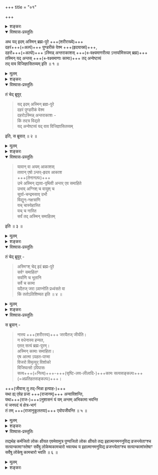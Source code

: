 +++
title = "०१"

+++

<details><summary>शङ्करः</summary>

यद्यपि दिग्देशकालादिभेदशून्यं ब्रह्म ‘सत् . . . एकमेवाद्वितीयम्’
‘आत्मैवेदं सर्वम्’ इति षष्ठसप्तमयोरधिगतम् , तथापि इह
मन्दबुद्धीनां दिग्देशादिभेदवद्वस्त्विति एवम्भाविता बुद्धिः न
शक्यते सहसा परमार्थाविषया कर्तुमिति, अनधिगम्य च ब्रह्म न
पुरुषार्थसिद्धिरिति, तदधिगमाय हृदयपुण्डरीकदेशः उपदेष्टव्यः ।
यद्यपि सत्सम्यक्प्रत्ययैकविषयं निर्गुणं च आत्मतत्त्वम् , तथापि
मन्दबुद्धीनां गुणवत्त्वस्येष्टत्वात्
सत्यकामादिगुणवत्त्वं च वक्तव्यम् । तथा
यद्यपि ब्रह्मविदां स्त्र्यादिविषयेभ्यः स्वयमेवोपरमो भवति,
तथाप्यानेकजन्मविषयसेवाभ्यासजनिता विषयविषया तृष्णा
न सहसा निवर्तयितुं शक्यत इति ब्रह्मचर्यादिसाधनविशेषो विधातव्यः । तथा
यद्यप्यात्मैकत्वविदां
गन्तृगमनगन्तव्याभावादविद्यादिशेषस्थितिनिमित्तक्षये
गगन इव विद्युदुद्भूत इव वायुः दग्धेन्धन इव अग्निः स्वात्मन्येव
निवृत्तिः, तथापि गन्तृगमनादिवासितबुद्धीनां
हृदयदेशगुणविशिष्टब्रह्मोपासकानां मूर्धन्यया
नाड्या गतिर्वक्तव्येत्यष्टमः प्रपाठक आरभ्यते ।
दिग्देशगुणगतिफलभेदशून्यं हि
परमार्थसदद्वयं ब्रह्म मन्दबुद्धीनामसदिव
प्रतिभाति । सन्मार्गस्थास्तावद्भवन्तु ततः शनैः परमार्थसदपि
ग्राहयिष्यामीति मन्यते श्रुतिः —
</details>

<details open><summary>विश्वास-प्रस्तुतिः</summary>

अथ यद् इदम् अस्मिन् ब्रह्म-पुरे +++(शरीराख्ये)+++  
दहरं+++(=अल्पं)+++ पुण्डरीकं वेश्म +++(हृदयाख्यं)+++,  
दहरो+++(=अल्पो)+++ ऽस्मिन्न् अन्तराकाशस् +++(←वक्ष्यमाणरीत्या ऽन्तर्यामिरूपम् ब्रह्म)+++  
तस्मिन् यद् अन्तस् +++(←वक्ष्यमाणाः कामाः)+++ तद् अन्वेष्टव्यं  
तद् वाव विजिज्ञासितव्यम् इति ॥ १ ॥
</details>

<details><summary>मूलम्</summary>

अथ यदिदमस्मिन्ब्रह्मपुरे दहरं पुण्डरीकं वेश्म
दहरोऽस्मिन्नन्तराकाशस्तस्मिन्यदन्तस्तदन्वेष्टव्यं
तद्वाव विजिज्ञासितव्यमिति ॥ १ ॥
</details>

<details><summary>शङ्करः</summary>

अथ अनन्तरं यदिदं वक्ष्यमाणं दहरम् अल्पं पुण्डरीकं पुण्डरीकसदृशं वेश्मेव
वेश्म, द्वारपालादिमत्त्वात् । अस्मिन् ब्रह्मपुरे ब्रह्मणः परस्य पुरम्
— राज्ञोऽनेकप्रकृतिमद्यथा पुरम् , तथेदमनेकेन्द्रियमनोबुद्धिभिः
स्वाम्यर्थकारिभिर्युक्तमिति ब्रह्मपुरम् । पुरे च वेश्म
राज्ञो यथा, तथा तस्मिन्ब्रह्मपुरे शरीरे दहरं वेश्म, ब्रह्मण
उपलब्ध्यधिष्ठानमित्यर्थः । यथा विष्णोः सालग्रामः ।
अस्मिन्हि स्वविकारशुङ्गे देहे नामरूपव्याकरणाय प्रविष्टं सदाख्यं
ब्रह्म जीवेन आत्मनेत्युक्तम् । तस्मादस्मिन्हृदयपुण्डरीके वेश्मनि
उपसंहृतकरणैर्ब्राह्मविषयविरक्तैः विशेषतो
ब्रह्मचर्यसत्यसाधनाभ्यां युक्तैः
वक्ष्यमाणगुणवद्ध्यायमानैः ब्रह्मोपलभ्यत इति प्रकरणार्थः । दहरः अल्पतरः
अस्मिन्दहरे वेश्मनि वेश्मनः अल्पत्वात्तदन्तर्वर्तिनोऽल्पतरत्वं
वेश्मनः । अन्तराकाशः आकाशाख्यं ब्रह्म । ‘आकाशो वै नाम’ (छा.
उ. ८ । १४ । १) इति हि वक्ष्यति । आकाश इव अशरीरत्वात्
सूक्ष्मत्वसर्वगतत्वसामान्याच्च ।
तस्मिन्नाकाशाख्ये यदन्तः मध्ये तदन्वेष्टव्यम् । तद्वाव तदेव च
विशेषेण जिज्ञासितव्यं गुर्वाश्रयश्रवणाद्युपायैरन्विष्य च
साक्षात्करणीयमित्यर्थः ॥
</details>

<details open><summary>विश्वास-प्रस्तुतिः</summary>

तं चेद् ब्रूयुर्  

> यद् इदम् अस्मिन् ब्रह्म-पुरे  
दहरं पुण्डरीकं वेश्म  
दहरोऽस्मिन्न् अन्तराकाशः -  
किं तदत्र विद्यते  
यद् अन्वेष्टव्यं यद् वाव विजिज्ञासितव्यम् 

इति, स ब्रूयात् ॥ २ ॥
</details>

<details><summary>मूलम्</summary>

तं चेद्ब्रूयुर्यदिदमस्मिन्ब्रह्मपुरे दहरं पुण्डरीकं वेश्म
दहरोऽस्मिन्नन्तराकाशः किं तदत्र विद्यते
यदन्वेष्टव्यं यद्वाव विजिज्ञासितव्यमिति स ब्रूयात् ॥ २ ॥
</details>

<details><summary>शङ्करः</summary>

तं चेत् एवमुक्तवन्तमाचार्यं यदि ब्रूयुः अन्तेवासिनश्चोदयेयुः ; कथम् ?
यदिदमस्मिन्ब्रह्मपुरे परिच्छिन्ने अन्तः दहरं पुण्डरीकं वेश्म,
ततोऽप्यन्तः अल्पतर एव आकाशः । पुण्डरीक एव वेश्मनि तावत्किं
स्यात् । किं ततोऽल्पतरे खे यद्भवेदित्याहुः ।
दहरोऽस्मिन्नन्तराकाशः किं तदत्र
विद्यते, न किञ्चन विद्यत इत्यभिप्रायः । यदि नाम बदरमात्रं किमपि
विद्यते, किं तस्यान्वेषणेन विजिज्ञासनेन वा फलं
विजिज्ञासितुः स्यात् ? अतः यत्तत्रान्वेष्टव्यं
विजिज्ञासितव्यं वा न तेन प्रयोजनमित्युक्तवतः स आचार्यो ब्रूयादिति
श्रुतेर्वचनम् ॥
</details>

<details open><summary>विश्वास-प्रस्तुतिः</summary>

> यावान् वा अयम् आकाशस्  
तावान् एषो ऽन्तर्-हृदय आकाश  
+++(तेनानल्पः)+++  
उभे अस्मिन् द्यावा-पृथिवी
अन्तर् एव समाहिते  
उभाव् अग्निश् च वायुश् च  
सूर्या-चन्द्रमसाव् उभौ  
विद्युन्-नक्षत्राणि  
यच् चास्येहास्ति  
यच् च नास्ति  
सर्वं तद् अस्मिन् समाहितम् 

इति ॥ ३ ॥
</details>

<details><summary>मूलम्</summary>

यावान्वा अयमाकाशस्तावानेषोऽन्तर्हृदय आकाश उभे अस्मिन्द्यावापृथिवी
अन्तरेव समाहिते उभावग्निश्च वायुश्च सूर्याचन्द्रमसावुभौ
विद्युन्नक्षत्राणि यच्चास्येहास्ति यच्च नास्ति सर्वं
तदस्मिन्समाहितमिति ॥ ३ ॥
</details>

<details><summary>शङ्करः</summary>

शृणुत — तत्र यद्ब्रूथ पुण्डरीकान्तःस्थस्य खस्याल्पत्वात् तत्स्थमल्पतरं
स्यादिति, तदसत् । न हि खं पुण्डरीकवेश्मगतं पुण्डरीकादल्पतरं मत्वा
अवोचं दहरोऽस्मिन्नन्तराकाश इति । किं तर्हि, पुण्डरीकमल्पं
तदनुविधायि तत्स्थमन्तःकरणं पुण्डरीकाकाशपरिच्छिन्नं
तस्मिन्विशुद्धे संहृतकरणानां योगिनां स्वच्छ इवोदके
प्रतिबिम्बरूपमादर्श इव च शुद्धे स्वच्छं
विज्ञानज्योतिःस्वरूपावभासं तावन्मात्रं ब्रह्मोपलभ्यत इति
दहरोऽस्मिन्नन्तराकाश इत्यवोचाम अन्तःकरणोपाधिनिमित्तम् ।
स्वतस्तु यावान्वै प्रसिद्धः परिमाणतोऽयमाकाशः भौतिकः,
तावानेषोऽन्तर्हृदये आकाशः यस्मिन्नन्वेष्टव्यं
विजिज्ञासितव्यं च अवोचाम ।
नाप्याकाशतुल्यपरिमाणत्वमभिप्रेत्य
तावानित्युच्यते । किं तर्हि, ब्रह्मणोऽनुरूपस्य
दृष्टान्तान्तरस्याभावात् ।
कथं पुनर्न आकाशसममेव ब्रह्मेत्यवगम्यते, ‘येनावृतं खं च दिवं महीं च’ (तै.
ना. १), ‘तस्माद्वा एतस्मादात्मन आकाशः सम्भूतः’ (तै. उ. २ । १ । १),
‘एतस्मिन्नु खल्वक्षरे गार्ग्याकाशः’ (बृ. उ. ३ । ८ । ११)
इत्यादिश्रुतिभ्यः । किं च उभे अस्मिन्द्यावापृथिवी ब्रह्माकाशे
बुद्ध्युपाधिविशिष्टे अन्तरेव समाहिते सम्यगाहिते स्थिते । ‘यथा वा अरा
नाभौ’ (छा. उ. ७ । १५ । १) इत्युक्तं हि ; तथा उभावग्निश्च
वायुश्चेत्यादि समानम् । यच्च अस्य आत्मन
आत्मीयत्वेन देहवतोऽस्ति विद्यते इह लोके । तथा यच्च
आत्मीयत्वेन न विद्यते । नष्टं भविष्यच्च नास्तीत्युच्यते । न तु
अत्यन्तमेवासत् , तस्य हृद्याकाशे समाधानानुपपत्तेः ॥
</details>

<details open><summary>विश्वास-प्रस्तुतिः</summary>

तं चेद् ब्रूयुर् -  

> अस्मिꣳश् चेद् इदं ब्रह्म-पुरे  
> सर्वꣳ समाहितꣳ  
> सर्वाणि च भूतानि  
> सर्वे च कामा  
> यदैतज् जरा ऽवाप्नोति प्रध्वंसते वा  
> किं ततोऽतिशिष्यत इति
॥ ४ ॥
</details>

<details><summary>मूलम्</summary>

तं चेद्ब्रूयुरस्मिꣳश्चेदिदं ब्रह्मपुरे सर्वꣳ समाहितꣳ सर्वाणि च भूतानि
सर्वे च कामा यदैतज्जरा वाप्नोति प्रध्वंसते वा किं ततोऽतिशिष्यत इति
॥ ४ ॥
</details>

<details><summary>शङ्करः</summary>

तं चेत् एवमुक्तवन्तं ब्रूयुः पुनरन्तेवासिनः — अस्मिंश्चेत् यथोक्ते चेत्
यदि ब्रह्मपुरे ब्रह्मपुरोपलक्षितान्तराकाशे इत्यर्थः । इदं सर्वं
समाहितं सर्वाणि च भूतानि सर्वे च कामाः ।
कथमाचार्येणानुक्ताः कामा
अन्तेवासिभिरुच्यन्ते ? नैष दोषः । यच्च अस्य
इहास्ति यच्च नास्तीत्युक्ता एव हि आचार्येण कामाः । अपि च
सर्वशब्देन च उक्ता एव कामाः । यदा यस्मिन्काले एतच्छरीरं
ब्रह्मपुराख्यं जरा वलीपलितादिलक्षणा वयोहानिर्वा आप्नोति,
शस्त्रादिना वा वृक्णं प्रध्वंसते विस्रंसते विनश्यति, किं
ततोऽन्यदतिशिष्यते ? घटाश्रितक्षीरदधिस्नेहादिवत् घटनाशे
देहनाशेऽपि देहाश्रयमुत्तरोत्तरं
पूर्वपूर्वनाशान्नश्यतीत्यभिप्रायः ।
एवं प्राप्ते नाशे किं ततोऽन्यत् यथोक्तादतिशिष्यते अवतिष्ठते, न
किञ्चनावतिष्ठत इत्यभिप्रायः ॥
</details>

<details open><summary>विश्वास-प्रस्तुतिः</summary>

स ब्रूयान् -  

> नास्य +++(शरीरस्य)+++ जरयैतज् जीर्यति।  
न वधेनास्य हन्यत,  
एतत् सत्यं ब्रह्म-पुरम्।  
अस्मिन् कामाः समाहिता।  
एष आत्मा ऽपहत-पाप्मा  
विजरो विमृत्युर् विशोको  
विजिघत्सो ऽपिपासः  
सत्य+++(=नित्य)+++-+++(सृष्टि-लय-लीलादि-)+++कामः सत्यसङ्कल्पः+++(=अप्रतिहतसङ्कल्पः)+++।  

+++(जीवास् तु तद्-भिन्ना इत्याह-)+++  
यथा ह्य् एवेह प्रजा +++(राजानम्)+++ अन्वाविशन्ति,  
यथा+++(राज-)+++ऽनुशासनं यं यम् अन्तम् अभिकामा भवन्ति  
यं जनपदं यं क्षेत्र-भागं  
तं तम् +++(राजानुकूलतया)+++ एवोपजीवन्ति ॥ ५ ॥
</details>

<details><summary>मूलम्</summary>

स ब्रूयान्नास्य जरयैतज्जीर्यति न वधेनास्य हन्यत एतत्सत्यं
ब्रह्मपुरमस्मिन्कामाः समाहिता एष
आत्मापहतपाप्मा विजरो विमृत्युर्विशोको
विजिघत्सोऽपिपासः सत्यकामः सत्यसङ्कल्पो यथा
ह्येवेह प्रजा अन्वाविशन्ति यथानुशासनं यं यमन्तमभिकामा भवन्ति यं जनपदं यं
क्षेत्रभागं तं तमेवोपजीवन्ति ॥ ५ ॥
</details>

<details><summary>शङ्करः</summary>

एवम् अन्तेवासिभिश् चोदितः  
स आचार्यो ब्रूयात्  
तन् मतिम् अपनयन् ।  
कथम् ?  

अस्य देहस्य जरया  
एतत् यथोक्तम् अन्तराकाशाख्यं ब्रह्म  
यस्मिन् सर्वं समाहितं  
**न जीर्यति**  
देहवन् न विक्रियत इत्यर्थः ।  

न च अस्य वधेन शस्त्रादिघातेन एतद् +धन्यते, यथा आकाशम् ;  
किमु ततोऽपि सूक्ष्मतरम् अशब्दम् अस्पर्शं ब्रह्म देहेन्द्रियादिदोषैर् न स्पृश्यत इत्यर्थः ।  

कथं देहेन्द्रियादिदोषैर्न स्पृश्यत  
इति एतस्मिन्न् अवसरे वक्तव्यं प्राप्तम् ,  
तत्-प्रकृत-व्यासङ्गो मा भूद् इति नोच्यते ।  
इन्द्र-विरोचनाख्यायिकायाम् उपरिष्टाद् वक्ष्यामो युक्तितः । 

एतत् सत्यम् अवितथं ब्रह्म-पुरं  
ब्रह्मैव पुरं ब्रह्मपुरम् ;
शरीराख्यं तु ब्रह्म-पुरं ब्रह्मोपलक्षणार्थत्वात् ।  

तत् तु अनृतमेव,  
‘वाचारम्भणं विकारो नामधेयम्’ (छा. उ. ६ । १ । ४), (छा. उ. ६ ।
१ । ५), (छा. उ. ६ । १ । ६) इति श्रुतेः । 

तद्विकारो अनृतेऽपरि देहशुङ्गे ब्रह्मोपलभ्यत इति ब्रह्मपुरमित्युक्तं व्यावहारिकम् । 

सत्यं तु ब्रह्मपुरमेतदेव ब्रह्म, सर्वव्यवहारास्पदत्वात् ।

अतः अस्मिन् पुण्डरीकोपलक्षिते ब्रह्मपुरे  
सर्वे कामाः,  
ये बहिर्भवद्भिः प्रार्थ्यन्ते,  
ते अस्मिन्नेव स्वात्मनि समाहिताः । 

अतः तत्-प्राप्त्य्-उपायम् एवानुतिष्ठत,  
बाह्य-विषय-तृष्णां त्यजत  
इत्य् अभिप्रायः ।  

एष आत्मा भवतां स्वरूपम् ।  
शृणुत तस्य लक्षणम् —  
अपहतपाप्मा,  
अपहतः पाप्मा धर्माधर्माख्यो यस्य सोऽयमपहतपाप्मा । 

तथा विजरः विगतजरः विमृत्युश्च ।  
तदुक्तं पूर्वमेव -  
न वधेनास्य हन्यत इति ;  
किमर्थं पुनरुच्यते ?  
यद्यपि देहसम्बन्धिभ्यां जरामृत्युभ्यां न सम्बन्ध्यते,  
अन्यथापि सम्बन्धस् ताभ्यां स्याद् इत्य् आशङ्का-निवृत्त्यर्थम् ।  

विशोकः विगतशोकः ।  
शोको नाम इष्टादि-वियोग-निमित्तो  
मानसः सन्तापः । 

विजिघत्सः विगताशनेच्छः ।  

अपिपासः अपानेच्छः ।  
ननु अपहतपाप्मत्वेन जरादयः शोकान्ताः प्रतिषिद्धा एव भवन्ति,  
कारणप्रतिषेधात् ।
धर्माधर्मकार्या हि ते इति । 

जरादिप्रतिषेधेन वा धर्माधर्मयोः कार्याभावे विद्यमानयोर् अप्य् असत्-समत्वम् इति पृथक्-प्रतिषेधो ऽनर्थकः स्यात् ।

सत्यम् एवम् ,  
तथापि धर्मकार्यानन्दव्यतिरेकेण स्वाभाविकानन्दो यथेश्वरे,
‘विज्ञानमानन्दं ब्रह्म’ (बृ. उ. ३ । ९ । २८) इति श्रुतेः, तथा
अधर्मकार्यजरादिव्यतिरेकेणापि जरादिदुःखस्वरूपं
स्वाभाविकं स्यादित्याशङ्क्येत । अतः युक्तस्तन्निवृत्तये जरादीनां
धर्माधर्माभ्यां पृथक्प्रतिषेधः । जरादिग्रहणं सर्वदुःखोपलक्षणार्थम् ।
पापनिमित्तानां तु दुःखानामानन्त्यात्प्रत्येकं च तत्प्रतिषेधस्य
अशक्यत्वात् सर्वदुःखप्रतिषेधार्थं
युक्तमेवापहतपाप्मत्ववचनम् । सत्याः
अवितथाः कामाः यस्य सोऽयं सत्यकामः । वितथा हि संसारिणां कामाः ; ईश्वरस्य
तद्विपरीताः । तथा कामहेतवः सङ्कल्पा अपि सत्याः यस्य स सत्यसङ्कल्पः ।
सङ्कल्पाः कामाश्च सुद्घसत्त्वोपाधिनिमित्ताः ईश्वरस्य, चित्रगुवत् ; न
स्वतः ‘नेति नेति’ (बृ. उ. २ । ३ । ६) इत्युक्तत्वात् । यथोक्तलक्षण एष
आत्मा विज्ञेयो गुरुभ्यः शास्त्रतश्च आत्मसंवेद्यतया च
स्वाराज्यकामैः । न चेद्विज्ञायते को दोषः स्यादिति, शृणुत अत्र दोषं दृष्टान्तेन — यथा ह्येव इह
लोके प्रजाः अन्वाविशन्ति अनुवर्तन्ते यथानुशासनम् ; यथेह प्रजाः
अन्यं स्वामिनं मन्यमानाः तस्य स्वामिनो यथा यथानुशासनं तथा
तथान्वाविशन्ति । किम् ? यं यमन्तं प्रत्यन्तं जनपदं
क्षेत्रभागं च अभिकामाः अर्थिन्यः भवन्ति आत्मबुद्ध्यनुरूपम् , तं तमेव च
प्रत्यन्तादिम् उपजीवन्तीति । एष दृष्टान्तः अस्वातन्त्र्यदोषं प्रति
पुण्यफलोपभोगे ॥
</details>

<details open><summary>विश्वास-प्रस्तुतिः</summary>

तद्यथेह कर्मजितो लोकः क्षीयत एवमेवामुत्र पुण्यजितो लोकः क्षीयते तद्य
इहात्मानमननुविद्य व्रजन्त्येताꣳश्च सत्यान्कामाꣳस्तेषाꣳ सर्वेषु
लोकेष्वकामचारो भवत्यथ य इहात्मानमनुविद्य व्रजन्त्येताꣳश्च
सत्यान्कामांस्तेषाꣳ सर्वेषु लोकेषु कामचारो भवति ॥
६ ॥
</details>

<details><summary>मूलम्</summary>

तद्यथेह कर्मजितो लोकः क्षीयत एवमेवामुत्र पुण्यजितो लोकः क्षीयते तद्य
इहात्मानमननुविद्य व्रजन्त्येताꣳश्च सत्यान्कामाꣳस्तेषाꣳ सर्वेषु
लोकेष्वकामचारो भवत्यथ य इहात्मानमनुविद्य व्रजन्त्येताꣳश्च
सत्यान्कामांस्तेषाꣳ सर्वेषु लोकेषु कामचारो भवति ॥
६ ॥
</details>

<details><summary>शङ्करः</summary>

अथ अन्यो दृष्टान्तः तत्क्षयं प्रति तद्यथेहेत्यादिः । तत् तत्र यथा इह
लोके तासामेव स्वाम्यनुशासनानुवर्तिनीनां प्रजानां सेवादिजितो लोकः
पराधीनोपभोगः क्षीयते अन्तवान्भवति । अथ इदानीं दार्ष्टान्तिकमुपसंहरति —
एवमेव अमुत्र अग्निहोत्रादिपुण्यजितो लोकः पराधीनोपभोगः क्षीयत एवेति ।
उक्तः दोषः एषामिति विषयं दर्शयति — तद्य इत्यादिना । तत् तत्र ये इह
अस्मिंल्लोके ज्ञानकर्मणोरधिकृताः योग्याः सन्तः आत्मानं
यथोक्तलक्षणं शास्त्राचार्योपदिष्टमननुविद्य यथोपदेशमनु
स्वसंवेद्यतामकृत्वा व्रजन्ति देहादस्मात्प्रयन्ति, य
एतांश्च यथोक्तान् सत्यान् सत्यसङ्कल्पकार्यांश्च
स्वात्मस्थान्कामान् अननुविद्य व्रजन्ति, तेषां
सर्वेषु लोकेषु अकामचारः अस्वतन्त्रता भवति — यथा
राजानुशासनानुवर्तिनीनां प्रजानामित्यर्थः ।
अथ ये अन्ये इह लोके आत्मानं शास्त्राचार्योपदेशमनुविद्य
स्वात्मसंवेद्यतामापाद्य व्रजन्ति यथोक्तांश्च
सत्यान्कामान् , तेषां सर्वेषु लोकेषु कामचारो भवति — राज्ञ इव सार्वभौमस्य
इह लोके ॥

इति प्रथमखण्डभाष्यम् ॥
</details>

